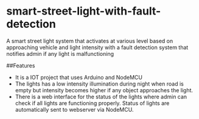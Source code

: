 # smart-street-light-with-fault-detection
A smart street light system that activates at various level based on approaching vehicle and light intensity with a fault detection system that notifies admin if any light is malfunctioning

##Features
- It is a IOT project that uses Arduino and NodeMCU
- The lights has a low intensity illumination during night when road is empty but intensity becomes higher if any object approaches the light. 
- There is a web interface for the status of the lights where admin can check if all lights are functioning properly. Status of lights are automatically sent to webserver via NodeMCU. 
